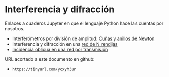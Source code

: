 # Interferencia y difracción
Enlaces a cuaderos Jupyter en que el lenguaje Python hace las cuentas por nosotros.

- Interferómetros por división de amplitud: [Cuñas y anillos de Newton](https://colab.research.google.com/github/bettachini/21pF2/blob/main/22InterferenciaAmplitud/cu%C3%B1aAnillosNewton.ipynb)
- Interferencia y difracción en una [red de N rendijas](https://colab.research.google.com/github/bettachini/21pF2/blob/main/24RedDifracci%C3%B3n/redNRendijas.ipynb)
- [Incidencia oblicua en una red por transmisión](https://colab.research.google.com/github/bettachini/21pF2/blob/main/24RedDifracci%C3%B3n/redIncidenciaOblicua.ipynb)


URL acortado a este documento en github:
- `https://tinyurl.com/ycxyh3ur`
